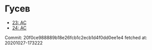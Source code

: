 # Гусев
- [23: AC](23.md)
- [24: AC](24.md)

Commit: 20f0ce988889b18e26fcb1c2ecb1d4f0dd0ee1e4
 fetched at: 20201027-173222
